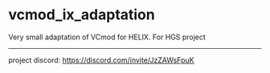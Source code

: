 # vcmod_ix_adaptation
 Very small adaptation of VCmod for HELIX. For HGS project
 ***
 project discord: https://discord.com/invite/JzZAWsFpuK
